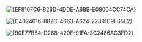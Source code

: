 

![{EF8107C6-826D-4DDE-A6BB-E08004CC74CA}](https://github.com/user-attachments/assets/be8009ca-62ee-4316-88c7-4be327ee5936)

![{C4024616-882C-4663-A624-22891D9F65E2}](https://github.com/user-attachments/assets/3b57d302-fd7b-402e-bdf4-c1fd9f28a4ca)

![{90E77B84-D268-420F-91FA-3C2486AC3FD2}](https://github.com/user-attachments/assets/a4d097cd-53d4-4c36-8c4e-834560ed20ef)
